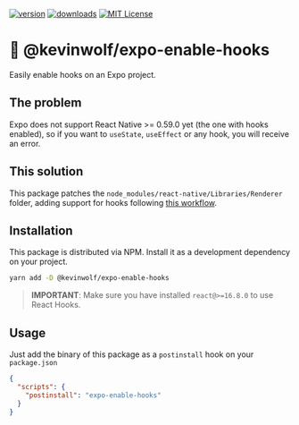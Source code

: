 [![version][version-badge]][package]
[![downloads][downloads-badge]][npmtrends]
[![MIT License][license-badge]][license]

# 🎣 @kevinwolf/expo-enable-hooks

Easily enable hooks on an Expo project.

## The problem

Expo does not support React Native >= 0.59.0 yet (the one with hooks enabled), so if you want to `useState`, `useEffect` or any hook, you will receive an error.

## This solution

This package patches the `node_modules/react-native/Libraries/Renderer` folder, adding support for hooks following [this workflow](https://github.com/facebook/react-native/issues/21967#issuecomment-434113687).

## Installation

This package is distributed via NPM. Install it as a development dependency on your project.

```sh
yarn add -D @kevinwolf/expo-enable-hooks
```

> **IMPORTANT**: Make sure you have installed `react@>=16.8.0` to use React Hooks.

## Usage

Just add the binary of this package as a `postinstall` hook on your `package.json`

```json
{
  "scripts": {
    "postinstall": "expo-enable-hooks"
  }
}
```

[version-badge]: https://img.shields.io/npm/v/@kevinwolf/expo-enable-hooks.svg?style=flat-square
[package]: https://www.npmjs.com/package/@kevinwolf/expo-enable-hooks
[downloads-badge]: https://img.shields.io/npm/dm/@kevinwolf/expo-enable-hooks.svg?style=flat-square
[npmtrends]: http://www.npmtrends.com/@kevinwolf/expo-enable-hooks
[license-badge]: https://img.shields.io/npm/l/@kevinwolf/expo-enable-hooks.svg?style=flat-square
[license]: https://github.com/kevinwolfcr/expo-enable-hooks/blob/master/LICENSE
